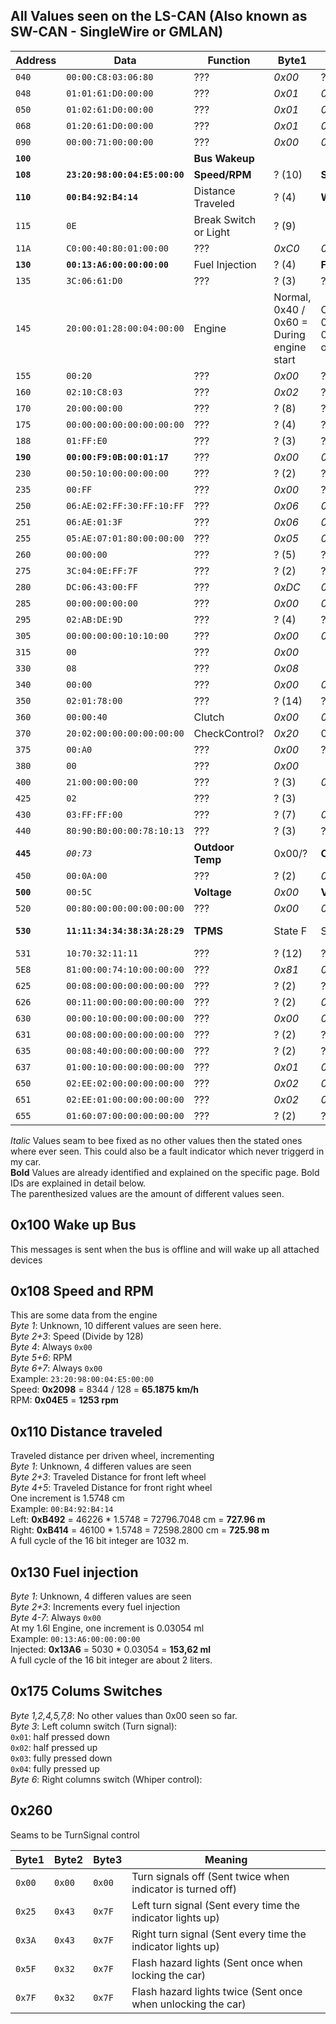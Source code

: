 ## All Values seen on the LS-CAN (Also known as SW-CAN - SingleWire or GMLAN)

| Address | Data | Function | Byte1 | Byte2 | Byte3 | Byte4 | Byte5 | Byte6 | Byte7 | Byte8 |
| ------- | ---- | -------- | ----- | ----- | ----- | ----- | ----- | ----- | ----- | ----- |
| `040` | `00:00:C8:03:06:80` | ??? | *0x00* | ? (4) | *0xC8* | *0x03* | ? (3) | ? (4) |
| `048` | `01:01:61:D0:00:00` | ??? | *0x01* | *0x01* | *0x61* | *0xD0* | *0x00* | *0x00* |
| `050` | `01:02:61:D0:00:00` | ??? | *0x01* | *0x02* | *0x61* | *0xD0* | *0x00* | *0x00* |
| `068` | `01:20:61:D0:00:00` | ??? | *0x01* | *0x20* | *0x61* | *0xD0* | *0x00* | *0x00* |
| `090` | `00:00:71:00:00:00` | ??? | *0x00* | *0x00* | ? (2) | *0x00* | *0x00* | *0x00* |
| **`100`** |  | **Bus Wakeup** |
| **`108`** | **`23:20:98:00:04:E5:00:00`** | **Speed/RPM** | ? (10) | **Speed** | **Speed** | *0x00* | **RPM** | **RPM** | *0x00* | *0x00* |
| **`110`** | **`00:B4:92:B4:14`** | Distance Traveled | ? (4) | **Wheel FL** | **Wheel FL** | **Wheel FR** | **Wheel FR** |
| `115` | `0E` | Break Switch or Light | ? (9) |
| `11A` | `C0:00:40:80:01:00:00` | ??? | *0xC0* | *0x00* | *0x40* | ? (2) | *0x01* | *0x00* | *0x00* |
| **`130`** | **`00:13:A6:00:00:00:00`** | Fuel Injection | ? (4) | **Fuel** | **Fuel** | *0x00* | *0x00* | *0x00* | *0x00* |
| `135` | `3C:06:61:D0` | ??? | ? (3) | ? (2) | *0x61* | *0xD0* |
| `145` | `20:00:01:28:00:04:00:00` | Engine | Normal, 0x40 / 0x60 = During engine start | Off, Engine Start: 0x80, 0x81 then 0x01 until engine off | ? 0x10=Run, 0x01=Off | **Coolant** | ? 0xA0=Run,0x00=Off  | *0x04* | *0x00* | *0x00* |
| `155` | `00:20` | ??? | *0x00* | ? (18) |
| `160` | `02:10:C8:03` | ??? | *0x02* | ? (3) | *0xC8* | *0x03* |
| `170` | `20:00:00:00` | ??? | ? (8) | ? (2) | ? (2) | *0x00* |
| `175` | `00:00:00:00:00:00:00:00` | ??? | ? (4) | ? (5) | ? (6) | ? (2) | *0x00* | ? (3) | *0x00* | ? (2) |
| `188` | `01:FF:E0` | ??? | ? (3) | ? (72) | ? (17) |
| **`190`** | **`00:00:F9:0B:00:01:17`** | ??? | *0x00* | *0x00* | **Mileage** | **Mileage** | **Mileage** | *0x01* | ? (3) |
| `230` | `00:50:10:00:00:00:00` | ??? | ? (2) | ? (2) | ? (3) | *0x00* | *0x00* | ? (2) | *0x00* |
| `235` | `00:FF` | ??? | *0x00* | ? (18) |
| `250` | `06:AE:02:FF:30:FF:10:FF` | ??? | *0x06* | *0xAE* | *0x02* | *0xFF* | *0x30* | *0xFF* | *0x10* | *0xFF* |
| `251` | `06:AE:01:3F` | ??? | *0x06* | *0xAE* | *0x01* | *0x3F* |
| `255` | `05:AE:07:01:80:00:00:00` | ??? | *0x05* | *0xAE* | ? (2) | *0x01* | ? (2) | *0x00* | *0x00* | *0x00* |
| `260` | `00:00:00` | ??? | ? (5) | ? (3) | ? (2) |
| `275` | `3C:04:0E:FF:7F` | ??? | ? (2) | ? (2) | ? (8) | ? (2) | ? (8) |
| `280` | `DC:06:43:00:FF` | ??? | *0xDC* | *0x06* | *0x43* | *0x00* | *0xFF* |
| `285` | `00:00:00:00:00` | ??? | *0x00* | *0x00* | *0x00* | *0x00* | *0x00* |
| `295` | `02:AB:DE:9D` | ??? | ? (4) | ? (27) | ? (11) | ? (61) |
| `305` | `00:00:00:00:10:10:00` | ??? | *0x00* | *0x00* | ? (2) | ? (2) | ? (2) | ? (3) | *0x00* |
| `315` | `00` | ??? | *0x00* |
| `330` | `08` | ??? | *0x08* |
| `340` | `00:00` | ??? | *0x00* | *0x00* |
| `350` | `02:01:78:00` | ??? | ? (14) | ? (2) | ? (54) | ? (3) |
| `360` | `00:00:40` |  Clutch | *0x00* | *0x00* | **Clutch** |
| `370` | `20:02:00:00:00:00:00:00` | CheckControl? | *0x20* | 0x03=Washwater | *0x00* | *0x00* | *0x00* | *0x00* | *0x00* | *0x00* |
| `375` | `00:A0` | ??? | *0x00* | ? (103) |
| `380` | `00` | ??? | *0x00* |
| `400` | `21:00:00:00:00` | ??? | ? (3) | *0x00* | ? (2) | *0x00* | *0x00* |
| `425` | `02` | ??? | ? (3) |
| `430` | `03:FF:FF:00` | ??? | ? (7) | *0xFF* | ? (44) | *0x00* |
| `440` | `80:90:B0:00:00:78:10:13` | ??? | ? (3) | ? (61) | ? (60) | ? (2) | *0x00* | *0x78* | *0x10* | *0x13* |
| **`445`** | *`00:73`* | **Outdoor Temp** | 0x00/? | **Out. Temp** |
| `450` | `00:0A:00` | ??? | ? (2) | *0x0A* | ? (5) |
| **`500`** | `00:5C` | **Voltage** | *0x00* | **Volt** |
| `520` | `00:80:00:00:00:00:00:00` | ??? | *0x00* | *0x80* | *0x00* | *0x00* | *0x00* | *0x00* | *0x00* | *0x00* |
| **`530`** | **`11:11:34:34:38:3A:28:29`** | **TPMS** | State F | State R | Bar FL | Bar FR | Bar RL | Bar RR | 0x28=OK | 0x29=ON |
| `531` | `10:70:32:11:11` | ??? | ? (12) | ? (21) | ? (12) | ? (48) | ? (3) |
| `5E8` | `81:00:00:74:10:00:00:00` | ??? | *0x81* | *0x00* | *0x00* | ? (35) | *0x10* | *0x00* | *0x00* | *0x00* |
| `625` | `00:08:00:00:00:00:00:00` | ??? | ? (2) | ? (5) | ? (6) | *0x00* | *0x00* | *0x00* | *0x00* | *0x00* |
| `626` | `00:11:00:00:00:00:00:00` | ??? | ? (2) | *0x11* | *0x00* | *0x00* | *0x00* | *0x00* | *0x00* | *0x00* |
| `630` | `00:00:10:00:00:00:00:00` | ??? | *0x00* | *0x00* | *0x10* | *0x00* | *0x00* | *0x00* | *0x00* | *0x00* |
| `631` | `00:08:00:00:00:00:00:00` | ??? | ? (2) | ? (3) | ? (4) | *0x00* | *0x00* | *0x00* | *0x00* | *0x00* |
| `635` | `00:08:40:00:00:00:00:00` | ??? | ? (2) | ? (2) | ? (3) | *0x00* | *0x00* | *0x00* | *0x00* | *0x00* |
| `637` | `01:00:10:00:00:00:00:00` | ??? | *0x01* | *0x00* | *0x10* | *0x00* | *0x00* | *0x00* | *0x00* | *0x00* |
| `650` | `02:EE:02:00:00:00:00:00` | ??? | *0x02* | *0xEE* | *0x02* | *0x00* | *0x00* | *0x00* | *0x00* | *0x00* |
| `651` | `02:EE:01:00:00:00:00:00` | ??? | *0x02* | *0xEE* | *0x01* | *0x00* | *0x00* | *0x00* | *0x00* | *0x00* |
| `655` | `01:60:07:00:00:00:00:00` | ??? | ? (2) | ? (2) | ? (2) | *0x00* | *0x00* | *0x00* | *0x00* | *0x00* |


*Italic* Values seam to bee fixed as no other values then the stated ones where ever seen.
This could also be a fault indicator which never triggerd in my car.  
**Bold** Values are already identified and explained on the specific page. Bold IDs are explained in detail below.  
The parenthesized values are the amount of different values seen.  


## 0x100 Wake up Bus
This messages is sent when the bus is offline and will wake up all attached devices  

## 0x108 Speed and RPM
This are some data from the engine  
*Byte 1*: Unknown, 10 different values are seen here.  
*Byte 2+3*: Speed (Divide by 128)  
*Byte 4*: Always `0x00`  
*Byte 5+6*: RPM  
*Byte 6+7*: Always `0x00`   
Example: `23:20:98:00:04:E5:00:00`  
Speed: **0x2098** = 8344 / 128 = **65.1875 km/h**  
RPM: **0x04E5** = **1253 rpm**  

## 0x110 Distance traveled
Traveled distance per driven wheel, incrementing  
*Byte 1*: Unknown, 4 differen values are seen  
*Byte 2+3*: Traveled Distance for front left wheel  
*Byte 4+5*: Traveled Distance for front right wheel  
One increment is 1.5748 cm  
Example: `00:B4:92:B4:14`  
Left: **0xB492** = 46226 * 1.5748 = 72796.7048 cm = **727.96 m**  
Right: **0xB414** = 46100 * 1.5748 = 72598.2800 cm = **725.98 m**  
A full cycle of the 16 bit integer are 1032 m.    

## 0x130 Fuel injection
*Byte 1*: Unknown, 4 differen values are seen  
*Byte 2+3*: Increments every fuel injection  
*Byte 4-7*: Always `0x00`  
At my 1.6l Engine, one increment is 0.03054 ml  
Example: `00:13:A6:00:00:00:00`  
Injected: **0x13A6** = 5030 * 0.03054 = **153,62 ml**  
A full cycle of the 16 bit integer are about 2 liters.  

## 0x175 Colums Switches
*Byte 1,2,4,5,7,8*: No other values than 0x00 seen so far.  
*Byte 3*: Left column switch (Turn signal):  
   `0x01`: half pressed down  
   `0x02`: half pressed up  
   `0x03`: fully pressed  down  
   `0x04`: fully pressed up  
*Byte 6*: Right columns switch (Whiper control):  

## 0x260
Seams to be TurnSignal control  

| Byte1 | Byte2 | Byte3 | Meaning |
| --- | --- | --- | --- |
| `0x00` | `0x00`| `0x00` | Turn signals off (Sent twice when indicator is turned off) |
| `0x25` | `0x43`| `0x7F` | Left turn signal (Sent every time the indicator lights up) |
| `0x3A` | `0x43`| `0x7F` | Right turn signal (Sent every time the indicator lights up) |
| `0x5F` | `0x32`| `0x7F` | Flash hazard lights (Sent once when locking the car) |
| `0x7F` | `0x32`| `0x7F` | Flash hazard lights twice (Sent once when unlocking the car) |
